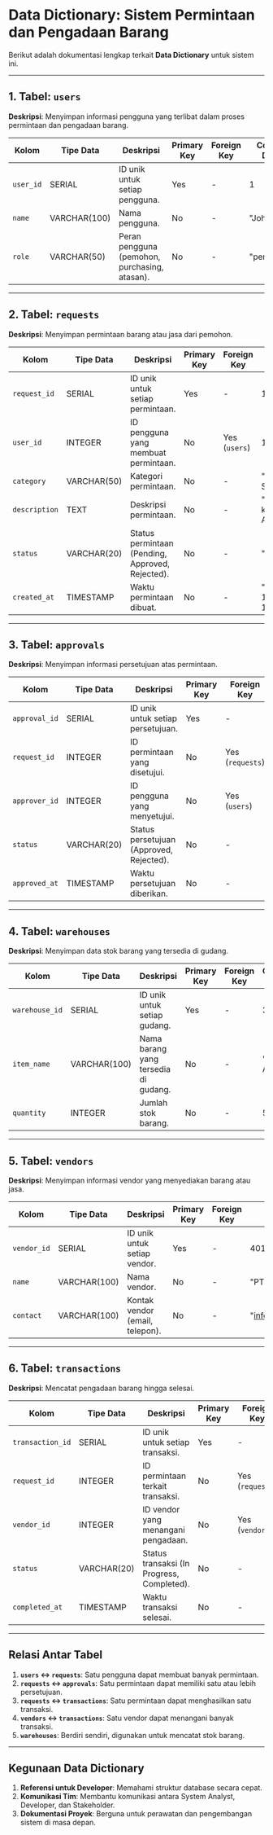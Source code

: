 # **Data Dictionary: Sistem Permintaan dan Pengadaan Barang**

Berikut adalah dokumentasi lengkap terkait **Data Dictionary** untuk sistem ini.

---

## **1. Tabel: `users`**
**Deskripsi**: Menyimpan informasi pengguna yang terlibat dalam proses permintaan dan pengadaan barang.  

| **Kolom**    | **Tipe Data**   | **Deskripsi**                                                     | **Primary Key** | **Foreign Key** | **Contoh Data**      |
|--------------|-----------------|-------------------------------------------------------------------|-----------------|-----------------|----------------------|
| `user_id`    | SERIAL          | ID unik untuk setiap pengguna.                                    | Yes             | -               | 1                    |
| `name`       | VARCHAR(100)    | Nama pengguna.                                                   | No              | -               | "John Doe"           |
| `role`       | VARCHAR(50)     | Peran pengguna (pemohon, purchasing, atasan).                   | No              | -               | "pemohon"            |

---

## **2. Tabel: `requests`**
**Deskripsi**: Menyimpan permintaan barang atau jasa dari pemohon.  

| **Kolom**      | **Tipe Data**   | **Deskripsi**                                                   | **Primary Key** | **Foreign Key** | **Contoh Data**           |
|----------------|-----------------|-----------------------------------------------------------------|-----------------|-----------------|---------------------------|
| `request_id`   | SERIAL          | ID unik untuk setiap permintaan.                                | Yes             | -               | 101                       |
| `user_id`      | INTEGER         | ID pengguna yang membuat permintaan.                           | No              | Yes (`users`)   | 1                         |
| `category`     | VARCHAR(50)     | Kategori permintaan.                                           | No              | -               | "Office Supplies"         |
| `description`  | TEXT            | Deskripsi permintaan.                                          | No              | -               | "Beli kertas A4"          |
| `status`       | VARCHAR(20)     | Status permintaan (Pending, Approved, Rejected).               | No              | -               | "Pending"                 |
| `created_at`   | TIMESTAMP       | Waktu permintaan dibuat.                                       | No              | -               | "2024-12-01 10:00:00"     |

---

## **3. Tabel: `approvals`**
**Deskripsi**: Menyimpan informasi persetujuan atas permintaan.  

| **Kolom**      | **Tipe Data**   | **Deskripsi**                                                   | **Primary Key** | **Foreign Key** | **Contoh Data**           |
|----------------|-----------------|-----------------------------------------------------------------|-----------------|-----------------|---------------------------|
| `approval_id`  | SERIAL          | ID unik untuk setiap persetujuan.                               | Yes             | -               | 201                       |
| `request_id`   | INTEGER         | ID permintaan yang disetujui.                                   | No              | Yes (`requests`)| 101                       |
| `approver_id`  | INTEGER         | ID pengguna yang menyetujui.                                    | No              | Yes (`users`)   | 2                         |
| `status`       | VARCHAR(20)     | Status persetujuan (Approved, Rejected).                        | No              | -               | "Approved"                |
| `approved_at`  | TIMESTAMP       | Waktu persetujuan diberikan.                                    | No              | -               | "2024-12-02 15:00:00"     |

---

## **4. Tabel: `warehouses`**
**Deskripsi**: Menyimpan data stok barang yang tersedia di gudang.  

| **Kolom**      | **Tipe Data**   | **Deskripsi**                                                   | **Primary Key** | **Foreign Key** | **Contoh Data**           |
|----------------|-----------------|-----------------------------------------------------------------|-----------------|-----------------|---------------------------|
| `warehouse_id` | SERIAL          | ID unik untuk setiap gudang.                                    | Yes             | -               | 301                       |
| `item_name`    | VARCHAR(100)    | Nama barang yang tersedia di gudang.                           | No              | -               | "Kertas A4"               |
| `quantity`     | INTEGER         | Jumlah stok barang.                                            | No              | -               | 500                       |

---

## **5. Tabel: `vendors`**
**Deskripsi**: Menyimpan informasi vendor yang menyediakan barang atau jasa.  

| **Kolom**      | **Tipe Data**   | **Deskripsi**                                                   | **Primary Key** | **Foreign Key** | **Contoh Data**           |
|----------------|-----------------|-----------------------------------------------------------------|-----------------|-----------------|---------------------------|
| `vendor_id`    | SERIAL          | ID unik untuk setiap vendor.                                    | Yes             | -               | 401                       |
| `name`         | VARCHAR(100)    | Nama vendor.                                                   | No              | -               | "PT Stationery Indo"      |
| `contact`      | VARCHAR(100)    | Kontak vendor (email, telepon).                                | No              | -               | "info@stationeryindo.com" |

---

## **6. Tabel: `transactions`**
**Deskripsi**: Mencatat pengadaan barang hingga selesai.  

| **Kolom**         | **Tipe Data**   | **Deskripsi**                                                   | **Primary Key** | **Foreign Key** | **Contoh Data**           |
|-------------------|-----------------|-----------------------------------------------------------------|-----------------|-----------------|---------------------------|
| `transaction_id`  | SERIAL          | ID unik untuk setiap transaksi.                                 | Yes             | -               | 501                       |
| `request_id`      | INTEGER         | ID permintaan terkait transaksi.                               | No              | Yes (`requests`)| 101                       |
| `vendor_id`       | INTEGER         | ID vendor yang menangani pengadaan.                            | No              | Yes (`vendors`) | 401                       |
| `status`          | VARCHAR(20)     | Status transaksi (In Progress, Completed).                     | No              | -               | "Completed"               |
| `completed_at`    | TIMESTAMP       | Waktu transaksi selesai.                                       | No              | -               | "2024-12-03 14:00:00"     |

---

## **Relasi Antar Tabel**
1. **`users` ↔ `requests`**: Satu pengguna dapat membuat banyak permintaan.  
2. **`requests` ↔ `approvals`**: Satu permintaan dapat memiliki satu atau lebih persetujuan.  
3. **`requests` ↔ `transactions`**: Satu permintaan dapat menghasilkan satu transaksi.  
4. **`vendors` ↔ `transactions`**: Satu vendor dapat menangani banyak transaksi.  
5. **`warehouses`**: Berdiri sendiri, digunakan untuk mencatat stok barang.  

---

## **Kegunaan Data Dictionary**
1. **Referensi untuk Developer**: Memahami struktur database secara cepat.  
2. **Komunikasi Tim**: Membantu komunikasi antara System Analyst, Developer, dan Stakeholder.  
3. **Dokumentasi Proyek**: Berguna untuk perawatan dan pengembangan sistem di masa depan.  
